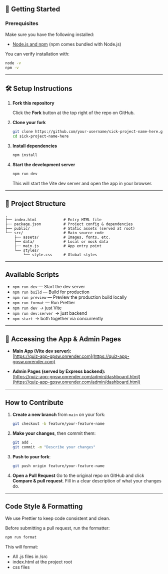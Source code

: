 ## 🚀 Getting Started

### Prerequisites

Make sure you have the following installed:

- [Node.js and npm](https://nodejs.org/) (npm comes bundled with Node.js)

You can verify installation with:

```bash
node -v
npm -v
```

---

## 🛠️ Setup Instructions

1. **Fork this repository**

   Click the **Fork** button at the top right of the repo on GitHub.

2. **Clone your fork**

   ```bash
   git clone https://github.com/your-username/sick-project-name-here.git
   cd sick-project-name-here
   ```

3. **Install dependencies**

   ```bash
   npm install
   ```

4. **Start the development server**

   ```bash
   npm run dev
   ```

   This will start the Vite dev server and open the app in your browser.

---

## 📁 Project Structure

```
.
├── index.html            # Entry HTML file
├── package.json          # Project config & dependencies
├── public/               # Static assets (served at root)
└── src/                  # Main source code
    ├── assets/           # Images, fonts, etc.
    ├── data/             # Local or mock data
    ├── main.js           # App entry point
    └── styles/
        └── style.css     # Global styles
```

---

## Available Scripts

- `npm run dev` — Start the dev server
- `npm run build` — Build for production
- `npm run preview` — Preview the production build locally
- `npm run format` — Run Prettier
- `npm run dev `→ just Vite
- `npm run dev:server `→ just backend
- `npm start `→ both together via concurrently

---

## 🔗 Accessing the App & Admin Pages

- **Main App (Vite dev server):**  
  [https://quiz-app-gpsw.onrender.com](https://quiz-app-gpsw.onrender.com)

- **Admin Pages (served by Express backend):**  
  [https://quiz-app-gpsw.onrender.com/admin/dashboard.html](https://quiz-app-gpsw.onrender.com/admin/dashboard.html)
---

## How to Contribute

1. **Create a new branch** from `main` on your fork:

   ```bash
   git checkout -b feature/your-feature-name
   ```

2. **Make your changes**, then commit them:

   ```bash
   git add .
   git commit -m "Describe your changes"
   ```

3. **Push to your fork**:

   ```bash
   git push origin feature/your-feature-name
   ```

4. **Open a Pull Request**
   Go to the original repo on GitHub and click **Compare & pull request**. Fill in a clear description of what your changes do.

---

## Code Style & Formatting

We use Prettier to keep code consistent and clean.

Before submitting a pull request, run the formatter:

```bash
npm run format
```

This will format:

- All .js files in /src
- index.html at the project root
- css files
